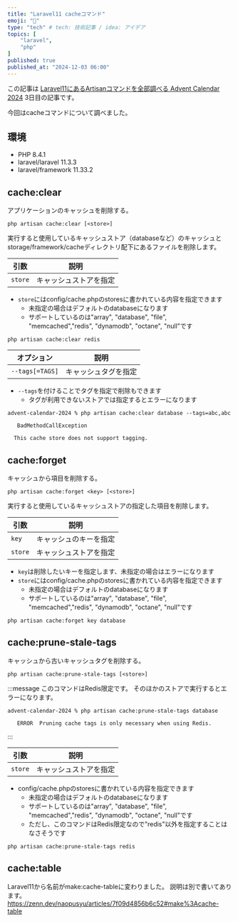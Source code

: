 ```yaml
---
title: "Laravel11 cacheコマンド"
emoji: "🍉"
type: "tech" # tech: 技術記事 / idea: アイデア
topics: [
    "laravel",
    "php"
]
published: true
published_at: "2024-12-03 06:00"
---
```


この記事は [Laravel11にあるArtisanコマンドを全部調べる Advent Calendar 2024](https://adventar.org/calendars/10674) 3日目の記事です。

今回はcacheコマンドについて調べました。

## 環境

- PHP 8.4.1
- laravel/laravel 11.3.3
- laravel/framework 11.33.2

## cache:clear

アプリケーションのキャッシュを削除する。

```
php artisan cache:clear [<store>]
```

実行すると使用しているキャッシュストア（databaseなど）のキャッシュとstorage/framework/cacheディレクトリ配下にあるファイルを削除します。

| 引数 | 説明 |
| --- | --- |
| `store` | キャッシュストアを指定 |

- `store`にはconfig/cache.phpのstoresに書かれている内容を指定できます
  - 未指定の場合はデフォルトのdatabaseになります
  - サポートしているのは"array", "database", "file", "memcached","redis", "dynamodb", "octane", "null"です

```
php artisan cache:clear redis
```

| オプション | 説明 |
| --- | --- |
| `--tags[=TAGS]` | キャッシュタグを指定 |

- `--tags`を付けることでタグを指定で削除もできます
  - タグが利用できないストアでは指定するとエラーになります

```
advent-calendar-2024 % php artisan cache:clear database --tags=abc,abc

   BadMethodCallException 

  This cache store does not support tagging.
```

## cache:forget

キャッシュから項目を削除する。

```
php artisan cache:forget <key> [<store>]
```

実行すると使用しているキャッシュストアの指定した項目を削除します。

| 引数 | 説明 |
| --- | --- |
| `key` | キャッシュのキーを指定 |
| `store` | キャッシュストアを指定 |

- `key`は削除したいキーを指定します、未指定の場合はエラーになります
- `store`にはconfig/cache.phpのstoresに書かれている内容を指定できます  
  - 未指定の場合はデフォルトのdatabaseになります
  - サポートしているのは"array", "database", "file", "memcached","redis", "dynamodb", "octane", "null"です

```
php artisan cache:forget key database
```

## cache:prune-stale-tags

キャッシュから古いキャッシュタグを削除する。

```
php artisan cache:prune-stale-tags [<store>]
```

:::message
このコマンドはRedis限定です。
そのほかのストアで実行するとエラーになります。

```
advent-calendar-2024 % php artisan cache:prune-stale-tags database

   ERROR  Pruning cache tags is only necessary when using Redis.  
```
:::

| 引数 | 説明 |
| --- | --- |
| `store` | キャッシュストアを指定 |

- config/cache.phpのstoresに書かれている内容を指定できます
  - 未指定の場合はデフォルトのdatabaseになります
  - サポートしているのは"array", "database", "file", "memcached","redis", "dynamodb", "octane", "null"です
  - ただし、このコマンドはRedis限定なので"redis"以外を指定することはなさそうです

```
php artisan cache:prune-stale-tags redis
```

## cache:table

Laravel11から名前がmake:cache-tableに変わりました。
説明は別で書いてあります。
https://zenn.dev/naopusyu/articles/7f09d4856b6c52#make%3Acache-table
